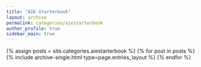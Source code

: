 ```yaml
---
title: "AIE-Starterbook"
layout: archive
permalink: categories/aiestarterbook
author_profile: true
sidebar_main: true
---
```


{% assign posts = site.categories.aiestarterbook %}
{% for post in posts %} {% include archive-single.html type=page.entries_layout %} {% endfor %}
